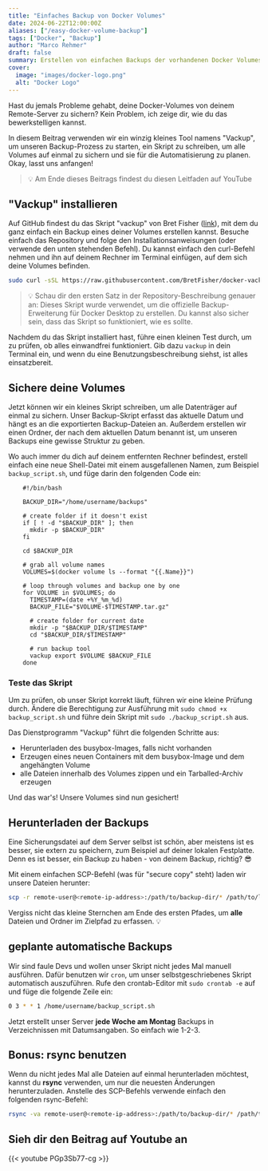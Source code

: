 ```yaml
---
title: "Einfaches Backup von Docker Volumes"
date: 2024-06-22T12:00:00Z
aliases: ["/easy-docker-volume-backup"]
tags: ["Docker", "Backup"]
author: "Marco Rehmer"
draft: false
summary: Erstellen von einfachen Backups der vorhandenen Docker Volumes + automatisch geplante Backups
cover:
  image: "images/docker-logo.png"
  alt: "Docker Logo"
---
```


Hast du jemals Probleme gehabt, deine Docker-Volumes von deinem Remote-Server zu sichern? Kein Problem, ich zeige dir, wie du das bewerkstelligen kannst.

In diesem Beitrag verwenden wir ein winzig kleines Tool namens "Vackup", um unseren Backup-Prozess zu starten, ein Skript zu schreiben, um alle Volumes auf einmal zu sichern und sie für die Automatisierung zu planen. Okay, lasst uns anfangen!

> 💡 Am Ende dieses Beitrags findest du diesen Leitfaden auf YouTube

## "Vackup" installieren

Auf GitHub findest du das Skript "vackup" von Bret Fisher ([link](https://github.com/BretFisher/docker-vackup)), mit dem du ganz einfach ein Backup eines deiner Volumes erstellen kannst. Besuche einfach das Repository und folge den Installationsanweisungen (oder verwende den unten stehenden Befehl). Du kannst einfach den curl-Befehl nehmen und ihn auf deinem Rechner im Terminal einfügen, auf dem sich deine Volumes befinden.

```bash
sudo curl -sSL https://raw.githubusercontent.com/BretFisher/docker-vackup/main/vackup -o /usr/local/bin/vackup && sudo chmod +x /usr/local/bin/vackup
```

> 💡 Schau dir den ersten Satz in der Repository-Beschreibung genauer an: Dieses Skript wurde verwendet, um die offizielle Backup-Erweiterung für Docker Desktop zu erstellen. Du kannst also sicher sein, dass das Skript so funktioniert, wie es sollte.

Nachdem du das Skript installiert hast, führe einen kleinen Test durch, um zu prüfen, ob alles einwandfrei funktioniert. Gib dazu `vackup` in dein Terminal ein, und wenn du eine Benutzungsbeschreibung siehst, ist alles einsatzbereit.

## Sichere deine Volumes

Jetzt können wir ein kleines Skript schreiben, um alle Datenträger auf einmal zu sichern. Unser Backup-Skript erfasst das aktuelle Datum und hängt es an die exportierten Backup-Dateien an. Außerdem erstellen wir einen Ordner, der nach dem aktuellen Datum benannt ist, um unseren Backups eine gewisse Struktur zu geben.

Wo auch immer du dich auf deinem entfernten Rechner befindest, erstell einfach eine neue Shell-Datei mit einem ausgefallenen Namen, zum Beispiel `backup_script.sh`, und füge darin den folgenden Code ein:

```shell
    #!/bin/bash

    BACKUP_DIR="/home/username/backups"

    # create folder if it doesn't exist
    if [ ! -d "$BACKUP_DIR" ]; then
      mkdir -p $BACKUP_DIR"
    fi

    cd $BACKUP_DIR

    # grab all volume names
    VOLUMES=$(docker volume ls --format "{{.Name}}")

    # loop through volumes and backup one by one
    for VOLUME in $VOLUMES; do
      TIMESTAMP=(date +%Y_%m_%d)
      BACKUP_FILE="$VOLUME-$TIMESTAMP.tar.gz"

      # create folder for current date
      mkdir -p "$BACKUP_DIR/$TIMESTAMP"
      cd "$BACKUP_DIR/$TIMESTAMP"

      # run backup tool
      vackup export $VOLUME $BACKUP_FILE
    done
```

### Teste das Skript

Um zu prüfen, ob unser Skript korrekt läuft, führen wir eine kleine Prüfung durch. Ändere die Berechtigung zur Ausführung mit `sudo chmod +x backup_script.sh` und führe dein Skript mit `sudo ./backup_script.sh` aus.

Das Dienstprogramm "Vackup" führt die folgenden Schritte aus:

- Herunterladen des busybox-Images, falls nicht vorhanden
- Erzeugen eines neuen Containers mit dem busybox-Image und dem angehängten Volume
- alle Dateien innerhalb des Volumes zippen und ein Tarballed-Archiv erzeugen

Und das war's! Unsere Volumes sind nun gesichert!

## Herunterladen der Backups

Eine Sicherungsdatei auf dem Server selbst ist schön, aber meistens ist es besser, sie extern zu speichern, zum Beispiel auf deiner lokalen Festplatte. Denn es ist besser, ein Backup zu haben - von deinem Backup, richtig? 😎

Mit einem einfachen SCP-Befehl (was für "secure copy" steht) laden wir unsere Dateien herunter:

```bash
scp -r remote-user@<remote-ip-address>:/path/to/backup-dir/* /path/to/local/destination/
```

Vergiss nicht das kleine Sternchen am Ende des ersten Pfades, um **alle** Dateien und Ordner im Zielpfad zu erfassen. 💡

## geplante automatische Backups

Wir sind faule Devs und wollen unser Skript nicht jedes Mal manuell ausführen. Dafür benutzen wir `cron`, um unser selbstgeschriebenes Skript automatisch auszuführen. Rufe den crontab-Editor mit `sudo crontab -e` auf und füge die folgende Zeile ein:

```bash
0 3 * * 1 /home/username/backup_script.sh
```

Jetzt erstellt unser Server **jede Woche am Montag** Backups in Verzeichnissen mit Datumsangaben. So einfach wie 1-2-3.

## Bonus: rsync benutzen

Wenn du nicht jedes Mal alle Dateien auf einmal herunterladen möchtest, kannst du **rsync** verwenden, um nur die neuesten Änderungen herunterzuladen. Anstelle des SCP-Befehls verwende einfach den folgenden rsync-Befehl:

```bash
rsync -va remote-user@<remote-ip-address>:/path/to/backup-dir/* /path/to/local/destination/
```

## Sieh dir den Beitrag auf Youtube an

{{< youtube PGp3Sb77-cg >}}
